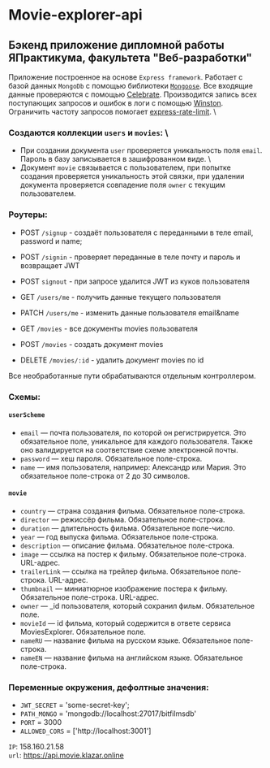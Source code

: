 # Movie-explorer-api
## Бэкенд приложение дипломной работы ЯПрактикума, факультета "Веб-разработки"

Приложение построенное на основе `Express framework`. Работает с базой данных `MongoDb` с помощью библиотеки [`Mongoose`](https://mongoosejs.com/).  Все входящие данные проверяются c помощью [Celebrate](https://www.npmjs.com/package/celebrate). Производится запись всех поступающих запросов и ошибок в логи с помощью [Winston](https://github.com/winstonjs/winston).
Ограничить частоту запросов помогает [express-rate-limit](https://www.npmjs.com/package/express-rate-limit). \
### Создаются коллекции `users` и `movies`: \
- При создании документа `user` проверяется уникальность поля `email`. Пароль в базу записывается в зашифрованном виде. \
- Документ `movie` связывается с пользователем, при попытке создания проверяется уникальность этой связки, при удалении документа проверяется совпадение поля `owner` с текущим пользователем.

### Роутеры:

- POST `/signup` - создаёт пользователя с переданными в теле email, password и name;
- POST `/signin` - проверяет переданные в теле почту и пароль и возвращает JWT
- POST `signout` - при запросе удалится JWT из куков пользователя

- GET `/users/me` - получить данные текущего пользователя
- PATCH `/users/me` - изменить данные пользователя email&name
- GET `/movies` - все документы movies пользователя
- POST `/movies` - создать документ movies
- DELETE `/movies/:id` - удалить документ movies по id

Все необработанные пути обрабатываются отдельным контроллером.

### Схемы:

#### `userScheme`
 - `email` — почта пользователя, по которой он регистрируется. Это обязательное поле, уникальное для каждого пользователя. Также оно валидируется на соответствие схеме электронной почты.
- `password` — хеш пароля. Обязательное поле-строка.
- `name` — имя пользователя, например: Александр или Мария. Это обязательное поле-строка от 2 до 30 символов.

#### `movie`
- `country` — страна создания фильма. Обязательное поле-строка.
- `director` — режиссёр фильма. Обязательное поле-строка.
- `duration` — длительность фильма. Обязательное поле-число.
- `year` — год выпуска фильма. Обязательное поле-строка.
- `description` — описание фильма. Обязательное поле-строка.
- `image` — ссылка на постер к фильму. Обязательное поле-строка. URL-адрес.
- `trailerLink` — ссылка на трейлер фильма. Обязательное поле-строка.  URL-адрес.
- `thumbnail` — миниатюрное изображение постера к фильму. Обязательное поле-строка.  URL-адрес.
- `owner` — _id пользователя, который сохранил фильм. Обязательное поле.
- `movieId` — id фильма, который содержится в ответе сервиса MoviesExplorer. Обязательное поле.
- `nameRU` — название фильма на русском языке. Обязательное поле-строка.
- `nameEN` — название фильма на английском языке. Обязательное поле-строка.
### Переменные окружения, дефолтные значения:

- `JWT_SECRET` = 'some-secret-key';
- `PATH_MONGO` = 'mongodb://localhost:27017/bitfilmsdb'
- `PORT` = 3000
- `ALLOWED_CORS` = ['http://localhost:3001']

`IP`: 158.160.21.58 \
`url`: https://api.movie.klazar.online
